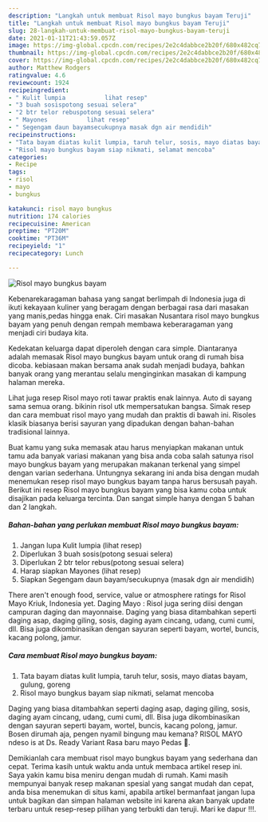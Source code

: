 ```yaml
---
description: "Langkah untuk membuat Risol mayo bungkus bayam Teruji"
title: "Langkah untuk membuat Risol mayo bungkus bayam Teruji"
slug: 28-langkah-untuk-membuat-risol-mayo-bungkus-bayam-teruji
date: 2021-01-11T21:43:59.057Z
image: https://img-global.cpcdn.com/recipes/2e2c4dabbce2b20f/680x482cq70/risol-mayo-bungkus-bayam-foto-resep-utama.jpg
thumbnail: https://img-global.cpcdn.com/recipes/2e2c4dabbce2b20f/680x482cq70/risol-mayo-bungkus-bayam-foto-resep-utama.jpg
cover: https://img-global.cpcdn.com/recipes/2e2c4dabbce2b20f/680x482cq70/risol-mayo-bungkus-bayam-foto-resep-utama.jpg
author: Matthew Rodgers
ratingvalue: 4.6
reviewcount: 1924
recipeingredient:
- " Kulit lumpia           lihat resep"
- "3 buah sosispotong sesuai selera"
- "2 btr telor rebuspotong sesuai selera"
- " Mayones           lihat resep"
- " Segengam daun bayamsecukupnya masak dgn air mendidih"
recipeinstructions:
- "Tata bayam diatas kulit lumpia, taruh telur, sosis, mayo diatas bayam, gulung, goreng"
- "Risol mayo bungkus bayam siap nikmati, selamat mencoba"
categories:
- Recipe
tags:
- risol
- mayo
- bungkus

katakunci: risol mayo bungkus 
nutrition: 174 calories
recipecuisine: American
preptime: "PT20M"
cooktime: "PT36M"
recipeyield: "1"
recipecategory: Lunch

---
```



![Risol mayo bungkus bayam](https://img-global.cpcdn.com/recipes/2e2c4dabbce2b20f/680x482cq70/risol-mayo-bungkus-bayam-foto-resep-utama.jpg)

Kebenarekaragaman bahasa yang sangat berlimpah di Indonesia juga di ikuti kekayaan kuliner yang beragam dengan berbagai rasa dari masakan yang manis,pedas hingga enak. Ciri masakan Nusantara risol mayo bungkus bayam yang penuh dengan rempah membawa keberaragaman yang menjadi ciri budaya kita.


Kedekatan keluarga dapat diperoleh dengan cara simple. Diantaranya adalah memasak Risol mayo bungkus bayam untuk orang di rumah bisa dicoba. kebiasaan makan bersama anak sudah menjadi budaya, bahkan banyak orang yang merantau selalu menginginkan masakan di kampung halaman mereka.

Lihat juga resep Risol mayo roti tawar praktis enak lainnya. Auto di sayang sama semua orang. bikinin risol utk mempersatukan bangsa. Simak resep dan cara membuat risol mayo yang mudah dan praktis di bawah ini. Risoles klasik biasanya berisi sayuran yang dipadukan dengan bahan-bahan tradisional lainnya.

Buat kamu yang suka memasak atau harus menyiapkan makanan untuk tamu ada banyak variasi makanan yang bisa anda coba salah satunya risol mayo bungkus bayam yang merupakan makanan terkenal yang simpel dengan varian sederhana. Untungnya sekarang ini anda bisa dengan mudah menemukan resep risol mayo bungkus bayam tanpa harus bersusah payah.
Berikut ini resep Risol mayo bungkus bayam yang bisa kamu coba untuk disajikan pada keluarga tercinta. Dan sangat simple hanya dengan 5 bahan dan 2 langkah.


<!--inarticleads1-->

##### Bahan-bahan yang perlukan membuat Risol mayo bungkus bayam:

1. Jangan lupa  Kulit lumpia           (lihat resep)
1. Diperlukan 3 buah sosis(potong sesuai selera)
1. Diperlukan 2 btr telor rebus(potong sesuai selera)
1. Harap siapkan  Mayones           (lihat resep)
1. Siapkan  Segengam daun bayam/secukupnya (masak dgn air mendidih)


There aren&#39;t enough food, service, value or atmosphere ratings for Risol Mayo Kriuk, Indonesia yet. Daging Mayo : Risol juga sering diisi dengan campuran daging dan mayonnaise. Daging yang biasa ditambahkan seperti daging asap, daging giling, sosis, daging ayam cincang, udang, cumi cumi, dll. Bisa juga dikombinasikan dengan sayuran seperti bayam, wortel, buncis, kacang polong, jamur. 

<!--inarticleads2-->

##### Cara membuat  Risol mayo bungkus bayam:

1. Tata bayam diatas kulit lumpia, taruh telur, sosis, mayo diatas bayam, gulung, goreng
1. Risol mayo bungkus bayam siap nikmati, selamat mencoba


Daging yang biasa ditambahkan seperti daging asap, daging giling, sosis, daging ayam cincang, udang, cumi cumi, dll. Bisa juga dikombinasikan dengan sayuran seperti bayam, wortel, buncis, kacang polong, jamur. Bosen dirumah aja, pengen nyamil bingung mau kemana? RISOL MAYO ndeso is at Ds. Ready Variant Rasa baru mayo Pedas 🤤. 

Demikianlah cara membuat risol mayo bungkus bayam yang sederhana dan cepat. Terima kasih untuk waktu anda untuk membaca artikel resep ini. Saya yakin kamu bisa meniru dengan mudah di rumah. Kami masih mempunyai banyak resep makanan spesial yang sangat mudah dan cepat, anda bisa menemukan di situs kami, apabila artikel bermanfaat jangan lupa untuk bagikan dan simpan halaman website ini karena akan banyak update terbaru untuk resep-resep pilihan yang terbukti dan teruji. Mari ke dapur !!!. 
